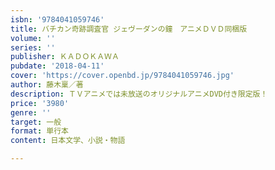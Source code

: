 ```yaml
---
isbn: '9784041059746'
title: バチカン奇跡調査官 ジェヴーダンの鐘　アニメＤＶＤ同梱版
volume: ''
series: ''
publisher: ＫＡＤＯＫＡＷＡ
pubdate: '2018-04-11'
cover: 'https://cover.openbd.jp/9784041059746.jpg'
author: 藤木稟／著
description: ＴＶアニメでは未放送のオリジナルアニメDVD付き限定版！
price: '3980'
genre: ''
target: 一般
format: 単行本
content: 日本文学、小説・物語

---
```

